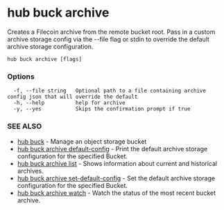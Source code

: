 # hub buck archive

Creates a Filecoin archive from the remote bucket root. Pass in a custom archive storage config via the --file flag or stdin to override the default archive storage configuration.

```
hub buck archive [flags]
```

### Options

```
  -f, --file string   Optional path to a file containing archive config json that will override the default
  -h, --help          help for archive
  -y, --yes           Skips the confirmation prompt if true
```

### SEE ALSO

* [hub buck](hub_buck.md)	 - Manage an object storage bucket
* [hub buck archive default-config](hub_buck_archive_default-config.md)	 - Print the default archive storage configuration for the specified Bucket.
* [hub buck archive list](hub_buck_archive_list.md)	 - Shows information about current and historical archives.
* [hub buck archive set-default-config](hub_buck_archive_set-default-config.md)	 - Set the default archive storage configuration for the specified Bucket.
* [hub buck archive watch](hub_buck_archive_watch.md)	 - Watch the status of the most recent bucket archive.
